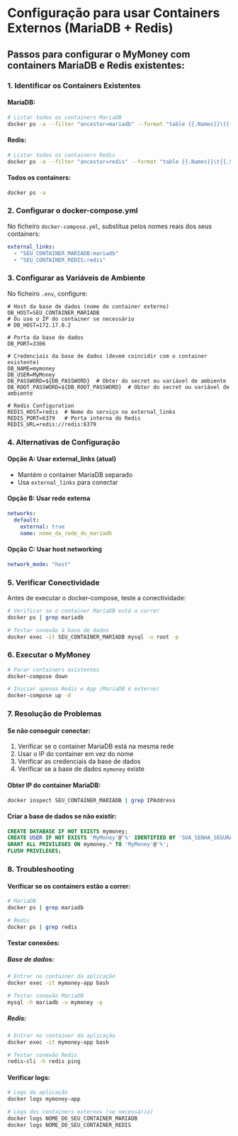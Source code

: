 # Configuração para usar Containers Externos (MariaDB + Redis)

## Passos para configurar o MyMoney com containers MariaDB e Redis existentes:

### 1. Identificar os Containers Existentes

#### MariaDB:
```bash
# Listar todos os containers MariaDB
docker ps -a --filter "ancestor=mariadb" --format "table {{.Names}}\t{{.Status}}\t{{.Ports}}"
```

#### Redis:
```bash
# Listar todos os containers Redis
docker ps -a --filter "ancestor=redis" --format "table {{.Names}}\t{{.Status}}\t{{.Ports}}"
```

#### Todos os containers:
```bash
docker ps -a
```

### 2. Configurar o docker-compose.yml

No ficheiro `docker-compose.yml`, substitua pelos nomes reais dos seus containers:

```yaml
external_links:
  - "SEU_CONTAINER_MARIADB:mariadb"
  - "SEU_CONTAINER_REDIS:redis"
```

### 3. Configurar as Variáveis de Ambiente

No ficheiro `.env`, configure:

```env
# Host da base de dados (nome do container externo)
DB_HOST=SEU_CONTAINER_MARIADB
# Ou use o IP do container se necessário
# DB_HOST=172.17.0.2

# Porta da base de dados
DB_PORT=3306

# Credenciais da base de dados (devem coincidir com o container existente)
DB_NAME=mymoney
DB_USER=MyMoney
DB_PASSWORD=${DB_PASSWORD}  # Obter do secret ou variável de ambiente
DB_ROOT_PASSWORD=${DB_ROOT_PASSWORD}  # Obter do secret ou variável de ambiente

# Redis Configuration
REDIS_HOST=redis  # Nome do serviço no external_links
REDIS_PORT=6379   # Porta interna do Redis
REDIS_URL=redis://redis:6379
```

### 4. Alternativas de Configuração

#### Opção A: Usar external_links (atual)
- Mantém o container MariaDB separado
- Usa `external_links` para conectar

#### Opção B: Usar rede externa
```yaml
networks:
  default:
    external: true
    name: nome_da_rede_do_mariadb
```

#### Opção C: Usar host networking
```yaml
network_mode: "host"
```

### 5. Verificar Conectividade

Antes de executar o docker-compose, teste a conectividade:

```bash
# Verificar se o container MariaDB está a correr
docker ps | grep mariadb

# Testar conexão à base de dados
docker exec -it SEU_CONTAINER_MARIADB mysql -u root -p
```

### 6. Executar o MyMoney

```bash
# Parar containers existentes
docker-compose down

# Iniciar apenas Redis e App (MariaDB é externo)
docker-compose up -d
```

### 7. Resolução de Problemas

#### Se não conseguir conectar:
1. Verificar se o container MariaDB está na mesma rede
2. Usar o IP do container em vez do nome
3. Verificar as credenciais da base de dados
4. Verificar se a base de dados `mymoney` existe

#### Obter IP do container MariaDB:
```bash
docker inspect SEU_CONTAINER_MARIADB | grep IPAddress
```

#### Criar a base de dados se não existir:
```sql
CREATE DATABASE IF NOT EXISTS mymoney;
CREATE USER IF NOT EXISTS 'MyMoney'@'%' IDENTIFIED BY 'SUA_SENHA_SEGURA_AQUI';
GRANT ALL PRIVILEGES ON mymoney.* TO 'MyMoney'@'%';
FLUSH PRIVILEGES;
```

### 8. Troubleshooting

#### Verificar se os containers estão a correr:
```bash
# MariaDB
docker ps | grep mariadb

# Redis
docker ps | grep redis
```

#### Testar conexões:

##### Base de dados:
```bash
# Entrar no container da aplicação
docker exec -it mymoney-app bash

# Testar conexão MariaDB
mysql -h mariadb -u mymoney -p
```

##### Redis:
```bash
# Entrar no container da aplicação
docker exec -it mymoney-app bash

# Testar conexão Redis
redis-cli -h redis ping
```

#### Verificar logs:
```bash
# Logs da aplicação
docker logs mymoney-app

# Logs dos containers externos (se necessário)
docker logs NOME_DO_SEU_CONTAINER_MARIADB
docker logs NOME_DO_SEU_CONTAINER_REDIS
```